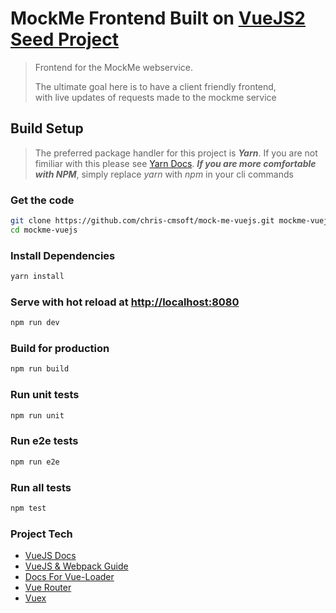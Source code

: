 # MockMe Frontend Built on [VueJS2 Seed Project](https://github.com/chris-cmsoft/VueJS-2.1-Seed)

> Frontend for the MockMe webservice.
>
> The ultimate goal here is to have a client friendly frontend,  
> with live updates of requests made to the mockme service

## Build Setup

> The preferred package handler for this project is ***Yarn***.
> If you are not fimiliar with this please see [Yarn Docs](https://yarnpkg.com/).
> ***If you are more comfortable with NPM***, simply replace *yarn* with *npm* in your cli commands

### Get the code
``` bash
git clone https://github.com/chris-cmsoft/mock-me-vuejs.git mockme-vuejs
cd mockme-vuejs
```

### Install Dependencies
``` bash
yarn install
```

### Serve with hot reload at [http://localhost:8080](http://localhost:8080)
``` bash
npm run dev
```

### Build for production
``` bash
npm run build
```

### Run unit tests
``` bash
npm run unit
```

### Run e2e tests
``` bash
npm run e2e
```

### Run all tests
``` bash
npm test
```

### Project Tech

* [VueJS Docs](https://vuejs.org/v2/guide/)
* [VueJS & Webpack Guide](http://vuejs-templates.github.io/webpack/)
* [Docs For Vue-Loader](http://vuejs.github.io/vue-loader)
* [Vue Router](http://router.vuejs.org/en/)
* [Vuex](http://vuex.vuejs.org/en/)
